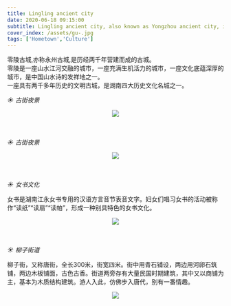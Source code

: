 ```yaml
---
title: Lingling ancient city
date: 2020-06-18 09:15:00
subtitle: Lingling ancient city, also known as Yongzhou ancient city, is an ancient city built after two thousand years.
cover_index: /assets/gu-.jpg
tags: ['Hometown','Culture']
---
```


零陵古城,亦称永州古城,是历经两千年营建而成的古城。  
零陵是一座山水江河交融的城市，一座充满生机活力的城市，一座文化底蕴深厚的城市，是中国山水诗的发祥地之一。  
一座具有两千多年历史的文明古城，是湖南四大历史文化名城之一。 



*☀ 古街夜景*

<div  align="center">
<img src="/assets/gu1.jpg">
</div>
<br>
<br>  

*☀ 古街夜景*

<div  align="center">
<img src="/assets/gu2.jpg">
</div>
<br>
<br>   

*☀ 女书文化*

女书是湖南江永女书专用的汉语方言音节表音文字。妇女们唱习女书的活动被称作“读纸”“读扇”“读帕”，形成一种别具特色的女书文化。

<div  align="center">
<img src="/assets/gu3.jpg">
</div>
<br>
<br>  

*☀ 柳子街道*

柳子街，又称唐街，全长300米，街宽四米。街中用青石铺设，两边用河卵石筑铺，两边木板铺面，古色古香。街道两旁存有大量民国时期建筑，其中又以商铺为主，基本为木质结构建筑。游人入此，仿佛步入唐代，别有一番情趣。

<div  align="center">
<img src="/assets/gu4.jpg">
</div>
<br>
<br> 
